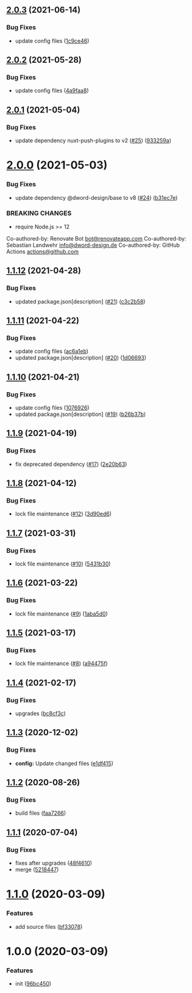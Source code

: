 ## [2.0.3](https://github.com/dword-design/nuxt-refreshing-router/compare/v2.0.2...v2.0.3) (2021-06-14)


### Bug Fixes

* update config files ([1c9ce46](https://github.com/dword-design/nuxt-refreshing-router/commit/1c9ce46dfee3192a3e5a91e3ca9044c695d767a2))

## [2.0.2](https://github.com/dword-design/nuxt-refreshing-router/compare/v2.0.1...v2.0.2) (2021-05-28)


### Bug Fixes

* update config files ([4a9faa8](https://github.com/dword-design/nuxt-refreshing-router/commit/4a9faa8741e4dbf6d88b598539e58c6204b42c93))

## [2.0.1](https://github.com/dword-design/nuxt-refreshing-router/compare/v2.0.0...v2.0.1) (2021-05-04)


### Bug Fixes

* update dependency nuxt-push-plugins to v2 ([#25](https://github.com/dword-design/nuxt-refreshing-router/issues/25)) ([933259a](https://github.com/dword-design/nuxt-refreshing-router/commit/933259a19b47bce2a139f595e28cee88ae68e4bc))

# [2.0.0](https://github.com/dword-design/nuxt-refreshing-router/compare/v1.1.12...v2.0.0) (2021-05-03)


### Bug Fixes

* update dependency @dword-design/base to v8 ([#24](https://github.com/dword-design/nuxt-refreshing-router/issues/24)) ([b31ec7e](https://github.com/dword-design/nuxt-refreshing-router/commit/b31ec7ecdf3147ab402e4183e7a7b42a26e94237))


### BREAKING CHANGES

* require Node.js >= 12

Co-authored-by: Renovate Bot <bot@renovateapp.com>
Co-authored-by: Sebastian Landwehr <info@dword-design.de>
Co-authored-by: GitHub Actions <actions@github.com>

## [1.1.12](https://github.com/dword-design/nuxt-refreshing-router/compare/v1.1.11...v1.1.12) (2021-04-28)


### Bug Fixes

* updated package.json[description] ([#21](https://github.com/dword-design/nuxt-refreshing-router/issues/21)) ([c3c2b58](https://github.com/dword-design/nuxt-refreshing-router/commit/c3c2b58a0dcedd8beabe66b759d17333f17b462a))

## [1.1.11](https://github.com/dword-design/nuxt-refreshing-router/compare/v1.1.10...v1.1.11) (2021-04-22)


### Bug Fixes

* update config files ([ac6a1eb](https://github.com/dword-design/nuxt-refreshing-router/commit/ac6a1ebf2deca0edebc5fb98df7e251a15cc21cd))
* updated package.json[description] ([#20](https://github.com/dword-design/nuxt-refreshing-router/issues/20)) ([1d06693](https://github.com/dword-design/nuxt-refreshing-router/commit/1d066937702f9fa7a157689062571dc3dcc61459))

## [1.1.10](https://github.com/dword-design/nuxt-refreshing-router/compare/v1.1.9...v1.1.10) (2021-04-21)


### Bug Fixes

* update config files ([1076926](https://github.com/dword-design/nuxt-refreshing-router/commit/1076926d26172033c4cab4633ee5717ba43fcc4d))
* updated package.json[description] ([#19](https://github.com/dword-design/nuxt-refreshing-router/issues/19)) ([b26b37b](https://github.com/dword-design/nuxt-refreshing-router/commit/b26b37b0dd74ba6a3e5aee09e0a6704fc50528df))

## [1.1.9](https://github.com/dword-design/nuxt-refreshing-router/compare/v1.1.8...v1.1.9) (2021-04-19)


### Bug Fixes

* fix deprecated dependency ([#17](https://github.com/dword-design/nuxt-refreshing-router/issues/17)) ([2e20b63](https://github.com/dword-design/nuxt-refreshing-router/commit/2e20b638a52598eff82e51e160b1fc9545a67e76))

## [1.1.8](https://github.com/dword-design/nuxt-refreshing-router/compare/v1.1.7...v1.1.8) (2021-04-12)


### Bug Fixes

* lock file maintenance ([#12](https://github.com/dword-design/nuxt-refreshing-router/issues/12)) ([3d90ed6](https://github.com/dword-design/nuxt-refreshing-router/commit/3d90ed607450a574f5b4284e9ee199bc7dcba816))

## [1.1.7](https://github.com/dword-design/nuxt-refreshing-router/compare/v1.1.6...v1.1.7) (2021-03-31)


### Bug Fixes

* lock file maintenance ([#10](https://github.com/dword-design/nuxt-refreshing-router/issues/10)) ([5431b30](https://github.com/dword-design/nuxt-refreshing-router/commit/5431b30fd40e3c7dcfe119ece90d469a8463b402))

## [1.1.6](https://github.com/dword-design/nuxt-refreshing-router/compare/v1.1.5...v1.1.6) (2021-03-22)


### Bug Fixes

* lock file maintenance ([#9](https://github.com/dword-design/nuxt-refreshing-router/issues/9)) ([1aba5d0](https://github.com/dword-design/nuxt-refreshing-router/commit/1aba5d03d3fcde7cb0bbcb5fc81445314264dd47))

## [1.1.5](https://github.com/dword-design/nuxt-refreshing-router/compare/v1.1.4...v1.1.5) (2021-03-17)


### Bug Fixes

* lock file maintenance ([#8](https://github.com/dword-design/nuxt-refreshing-router/issues/8)) ([a94475f](https://github.com/dword-design/nuxt-refreshing-router/commit/a94475fa5f948a2cff4348c2a360c573b764d3e6))

## [1.1.4](https://github.com/dword-design/nuxt-refreshing-router/compare/v1.1.3...v1.1.4) (2021-02-17)


### Bug Fixes

* upgrades ([bc8cf3c](https://github.com/dword-design/nuxt-refreshing-router/commit/bc8cf3c8de516dd5c71254aab740bf9f94ef9b36))

## [1.1.3](https://github.com/dword-design/nuxt-refreshing-router/compare/v1.1.2...v1.1.3) (2020-12-02)


### Bug Fixes

* **config:** Update changed files ([e1df415](https://github.com/dword-design/nuxt-refreshing-router/commit/e1df41516924953895403e3b4bda912f96bdd7ca))

## [1.1.2](https://github.com/dword-design/nuxt-refreshing-router/compare/v1.1.1...v1.1.2) (2020-08-26)


### Bug Fixes

* build files ([faa7266](https://github.com/dword-design/nuxt-refreshing-router/commit/faa7266e38184a7ceb6098105c5d1e6c274c1bc0))

## [1.1.1](https://github.com/dword-design/nuxt-refreshing-router/compare/v1.1.0...v1.1.1) (2020-07-04)


### Bug Fixes

* fixes after upgrades ([48f4610](https://github.com/dword-design/nuxt-refreshing-router/commit/48f461022eec896787faf4cf732bb5ceed1edeae))
* merge ([5218447](https://github.com/dword-design/nuxt-refreshing-router/commit/5218447c8abc394aaa51d325976a927e53b6d885))

# [1.1.0](https://github.com/dword-design/nuxt-refreshing-router/compare/v1.0.0...v1.1.0) (2020-03-09)


### Features

* add source files ([bf33078](https://github.com/dword-design/nuxt-refreshing-router/commit/bf3307869d6db5646e5a4ad78965afbcff6dc02c))

# 1.0.0 (2020-03-09)


### Features

* init ([96bc450](https://github.com/dword-design/nuxt-refreshing-router/commit/96bc450272e194b7f7d79f10d34b7406d3f235cc))
